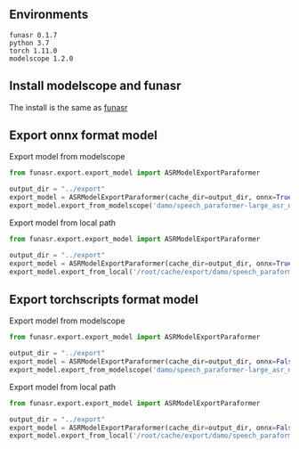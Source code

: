 
## Environments
    funasr 0.1.7
    python 3.7
    torch 1.11.0
    modelscope 1.2.0

## Install modelscope and funasr

The install is the same as [funasr](../../README.md)

## Export onnx format model
Export model from modelscope
```python
from funasr.export.export_model import ASRModelExportParaformer

output_dir = "../export"
export_model = ASRModelExportParaformer(cache_dir=output_dir, onnx=True)
export_model.export_from_modelscope('damo/speech_paraformer-large_asr_nat-zh-cn-16k-common-vocab8404-pytorch')
```


Export model from local path
```python
from funasr.export.export_model import ASRModelExportParaformer

output_dir = "../export"
export_model = ASRModelExportParaformer(cache_dir=output_dir, onnx=True)
export_model.export_from_local('/root/cache/export/damo/speech_paraformer-large_asr_nat-zh-cn-16k-common-vocab8404-pytorch')
```

## Export torchscripts format model
Export model from modelscope
```python
from funasr.export.export_model import ASRModelExportParaformer

output_dir = "../export"
export_model = ASRModelExportParaformer(cache_dir=output_dir, onnx=False)
export_model.export_from_modelscope('damo/speech_paraformer-large_asr_nat-zh-cn-16k-common-vocab8404-pytorch')
```

Export model from local path
```python
from funasr.export.export_model import ASRModelExportParaformer

output_dir = "../export"
export_model = ASRModelExportParaformer(cache_dir=output_dir, onnx=False)
export_model.export_from_local('/root/cache/export/damo/speech_paraformer-large_asr_nat-zh-cn-16k-common-vocab8404-pytorch')
```
